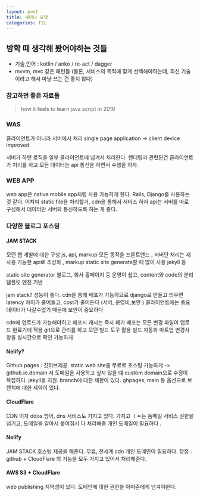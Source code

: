 ```yaml
---
layout: post
title: 세미나 요약
categories: TIL
---
```


## 방학 때 생각해 봤어야하는 것들
 - 기술,언어 :  kotlin / anko / re-act / dagger
 - mvvm, mvc 같은 패턴들
(물론, 서비스의 목적에 맞게 선택해야하는데, 최신 기술이라고 해서 마냥 쓰는 건 좋지 않다)

### 참고하면 좋은 자료들
>  how it feels to learn java script in 2016

### WAS
클라이언트가 아니라 서버에서 처리
single page application -> client device improved

서버가 하던 로직을 일부 클라이언트에 넘겨서 처리한다.
렌더링과 관련된건 클라이언트가 처리를 하고
모든 데이터는 api 통신을 하면서 수행을 하자.

### WEB APP
web app은 native mobile app처럼 사용 가능하게 한다.
Rails, Django를 사용하는 것 같다.
어차피 static file을 처리할거, cdn을 통해서 서비스 하자
api는 서버를 따로 구성해서 데이터만 서버와 통신하도록 하는 게 좋다.


### 다양한 블로그 포스팅
#### JAM STACK
모던 웹 개발에 대한 구성
js, api, markup
모든 동작을 프론트앤드 , 서버단 처리는 재사용 가능한 api로 추상화 , markup static site generate할 때 많이 사용
jekyll 등

static site generator 블로그, 회사 홈페이지 등
운영이 쉽고, content와 code의 분리
탬플릿 엔진 기반

jam stack? 성능이 좋다. cdn을 통해 배포가 가능하므로
django로  만들고 띄우면 latency 차이가 줄어들고, cost가 줄어든다 (서버, 운영비,보안 )
클라이언트에는 중요데이터가 나갈수없기 때문에 보안이 중요하다

cdn에 업로드가 가능해야하고
배포시 캐시는 즉시 폐기
배포는 모든 변경 파일이 업로드 완료기에 적용
git으로 관리를 하고
모던 빌드 도구 활용
빌드 자동화 마트업 변경사항을 실시간으로 확인 가능하게

#### Nelify?
Github pages : 깃허브제공. static web site를 무료로 호스팅 가능하게 -> github.io.domain
저 도메일을 사용하고 싶지 않을 떄 custom domain으로 수정이 복잡하다.
jekyll을 지원.
branch에 대한 제한이 있다.
ghpages, main 등 옵션으로 브랜치에 대한 제약이 있다.

#### CloudFlare
CDN 이자 ddos 방어, dns 서비스도 가지고 있다.
가지고 ㅣㅆ는 돔메일 서비스 권한을 넘기고, 도메일을 알아서 붙여줘서 다 처리해줌
개인 도메일이 필요하다 .

#### Nelify
JAM STACK 호스팅 제공을 해준다. 무료, 전세계 cdn
개인 도메인이 필요하다.
장점 : github + CloudFlare 의 기능을 모두 가지고 있어서 처리해준다.

#### AWS S3 + CloudFlare
web publishing 지역성이 있다.
도메인에 대한 권한을 아마존에게 넘겨야한다.
